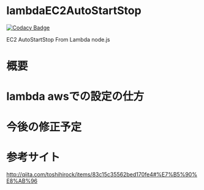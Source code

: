 # lambdaEC2AutoStartStop

[![Codacy Badge](https://api.codacy.com/project/badge/Grade/7a83bd3a78864265879cc45b1068df36)](https://app.codacy.com/app/ponta_gogo677/lambdaEC2AutoStartStop?utm_source=github.com&utm_medium=referral&utm_content=gogosub77/lambdaEC2AutoStartStop&utm_campaign=badger)

EC2 AutoStartStop From Lambda node.js

# 概要

# lambda awsでの設定の仕方

# 今後の修正予定

# 参考サイト
http://qiita.com/toshihirock/items/83c15c35562bed170fe4#%E7%B5%90%E8%AB%96
